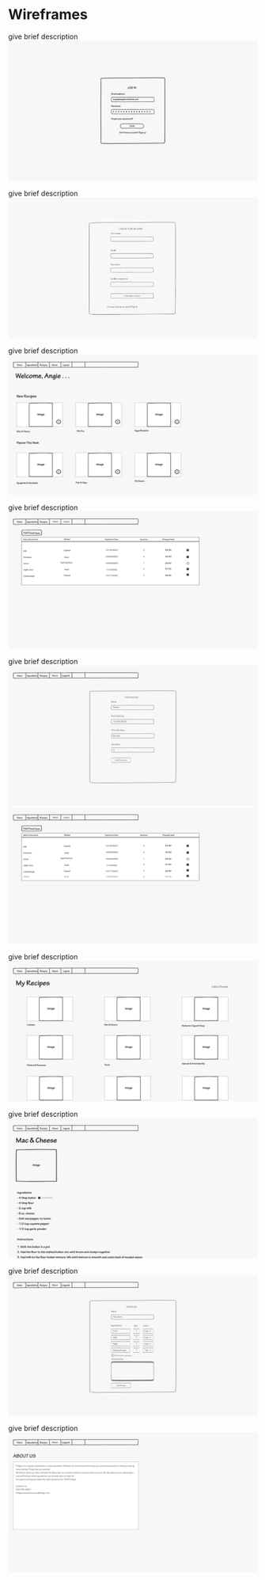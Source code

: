 # Wireframes

give brief description
![alt text](LoginPage.jpg)


give brief description
![alt text](SignUp.jpg)

give brief description
![alt text](Homepage.jpg)

give brief description
![alt text](fooditemstable.jpg)

give brief description
![alt text](additempage.jpg)
![alt text](fooditemstable2.jpg)

give brief description
![alt text](Recipes.jpg)

give brief description
![alt text](RecipeFound.jpg)

give brief description
![alt text](addrecipe.jpg)

give brief description
![alt text](aboutuspage.jpg)

